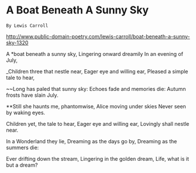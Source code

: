 # A Boat Beneath A Sunny Sky

    By Lewis Carroll

http://www.public-domain-poetry.com/lewis-carroll/boat-beneath-a-sunny-sky-1320

A *boat beneath a sunny sky,
Lingering onward dreamily
In an evening of July,

_Children three that nestle near,
Eager eye and willing ear,
Pleased a simple tale to hear,

~~Long has paled that sunny sky:
Echoes fade and memories die:
Autumn frosts have slain July.

**Still she haunts me, phantomwise,
Alice moving under skies
Never seen by waking eyes.

Children yet, the tale to hear,
Eager eye and willing ear,
Lovingly shall nestle near.

In a Wonderland they lie,
Dreaming as the days go by,
Dreaming as the summers die:

Ever drifting down the stream,
Lingering in the golden dream,
Life, what is it but a dream?
